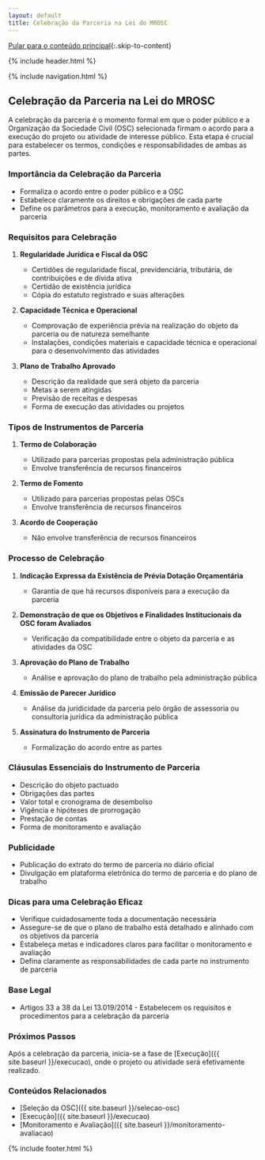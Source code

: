 ```yaml
---
layout: default
title: Celebração da Parceria na Lei do MROSC
---
```

<script>
document.documentElement.lang = 'pt-BR';
</script>

[Pular para o conteúdo principal](#conteudo-principal){:.skip-to-content}

{% include header.html %}

{% include navigation.html %}

<main id="conteudo-principal" markdown="1">

## Celebração da Parceria na Lei do MROSC

A celebração da parceria é o momento formal em que o poder público e a Organização da Sociedade Civil (OSC) selecionada firmam o acordo para a execução do projeto ou atividade de interesse público. Esta etapa é crucial para estabelecer os termos, condições e responsabilidades de ambas as partes.

### Importância da Celebração da Parceria

- Formaliza o acordo entre o poder público e a OSC
- Estabelece claramente os direitos e obrigações de cada parte
- Define os parâmetros para a execução, monitoramento e avaliação da parceria

### Requisitos para Celebração

1. **Regularidade Jurídica e Fiscal da OSC**
   - Certidões de regularidade fiscal, previdenciária, tributária, de contribuições e de dívida ativa
   - Certidão de existência jurídica
   - Cópia do estatuto registrado e suas alterações

2. **Capacidade Técnica e Operacional**
   - Comprovação de experiência prévia na realização do objeto da parceria ou de natureza semelhante
   - Instalações, condições materiais e capacidade técnica e operacional para o desenvolvimento das atividades

3. **Plano de Trabalho Aprovado**
   - Descrição da realidade que será objeto da parceria
   - Metas a serem atingidas
   - Previsão de receitas e despesas
   - Forma de execução das atividades ou projetos

### Tipos de Instrumentos de Parceria

1. **Termo de Colaboração**
   - Utilizado para parcerias propostas pela administração pública
   - Envolve transferência de recursos financeiros

2. **Termo de Fomento**
   - Utilizado para parcerias propostas pelas OSCs
   - Envolve transferência de recursos financeiros

3. **Acordo de Cooperação**
   - Não envolve transferência de recursos financeiros

### Processo de Celebração

1. **Indicação Expressa da Existência de Prévia Dotação Orçamentária**
   - Garantia de que há recursos disponíveis para a execução da parceria

2. **Demonstração de que os Objetivos e Finalidades Institucionais da OSC foram Avaliados**
   - Verificação da compatibilidade entre o objeto da parceria e as atividades da OSC

3. **Aprovação do Plano de Trabalho**
   - Análise e aprovação do plano de trabalho pela administração pública

4. **Emissão de Parecer Jurídico**
   - Análise da juridicidade da parceria pelo órgão de assessoria ou consultoria jurídica da administração pública

5. **Assinatura do Instrumento de Parceria**
   - Formalização do acordo entre as partes

### Cláusulas Essenciais do Instrumento de Parceria

- Descrição do objeto pactuado
- Obrigações das partes
- Valor total e cronograma de desembolso
- Vigência e hipóteses de prorrogação
- Prestação de contas
- Forma de monitoramento e avaliação

### Publicidade

- Publicação do extrato do termo de parceria no diário oficial
- Divulgação em plataforma eletrônica do termo de parceria e do plano de trabalho

### Dicas para uma Celebração Eficaz

- Verifique cuidadosamente toda a documentação necessária
- Assegure-se de que o plano de trabalho está detalhado e alinhado com os objetivos da parceria
- Estabeleça metas e indicadores claros para facilitar o monitoramento e avaliação
- Defina claramente as responsabilidades de cada parte no instrumento de parceria

### Base Legal
- Artigos 33 a 38 da Lei 13.019/2014 - Estabelecem os requisitos e procedimentos para a celebração da parceria

### Próximos Passos
Após a celebração da parceria, inicia-se a fase de [Execução]({{ site.baseurl }}/execucao), onde o projeto ou atividade será efetivamente realizado.

### Conteúdos Relacionados
- [Seleção da OSC]({{ site.baseurl }}/selecao-osc)
- [Execução]({{ site.baseurl }}/execucao)
- [Monitoramento e Avaliação]({{ site.baseurl }}/monitoramento-avaliacao)

</main>

{% include footer.html %}
